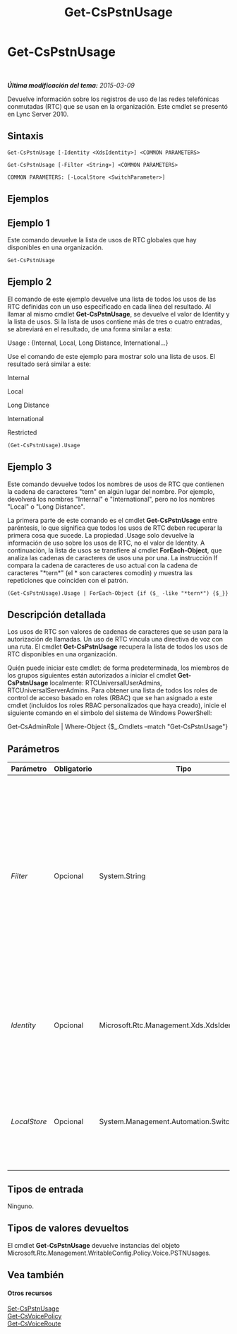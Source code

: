 ﻿---
title: Get-CsPstnUsage
TOCTitle: Get-CsPstnUsage
ms:assetid: 9dc82b88-303b-4678-8298-0dbc769f6781
ms:mtpsurl: https://technet.microsoft.com/es-es/library/Gg412734(v=OCS.15)
ms:contentKeyID: 48276229
ms.date: 01/07/2017
mtps_version: v=OCS.15
ms.translationtype: HT
---

# Get-CsPstnUsage

 

_**Última modificación del tema:** 2015-03-09_

Devuelve información sobre los registros de uso de las redes telefónicas conmutadas (RTC) que se usan en la organización. Este cmdlet se presentó en Lync Server 2010.

## Sintaxis

    Get-CsPstnUsage [-Identity <XdsIdentity>] <COMMON PARAMETERS>

    Get-CsPstnUsage [-Filter <String>] <COMMON PARAMETERS>

    COMMON PARAMETERS: [-LocalStore <SwitchParameter>]

## Ejemplos

## Ejemplo 1

Este comando devuelve la lista de usos de RTC globales que hay disponibles en una organización.

    Get-CsPstnUsage

## Ejemplo 2

El comando de este ejemplo devuelve una lista de todos los usos de las RTC definidas con un uso especificado en cada línea del resultado. Al llamar al mismo cmdlet **Get-CsPstnUsage**, se devuelve el valor de Identity y la lista de usos. Si la lista de usos contiene más de tres o cuatro entradas, se abreviará en el resultado, de una forma similar a esta:

Usage : {Internal, Local, Long Distance, International...}

Use el comando de este ejemplo para mostrar solo una lista de usos. El resultado será similar a este:

Internal

Local

Long Distance

International

Restricted

    (Get-CsPstnUsage).Usage

## Ejemplo 3

Este comando devuelve todos los nombres de usos de RTC que contienen la cadena de caracteres "tern" en algún lugar del nombre. Por ejemplo, devolverá los nombres "Internal" e "International", pero no los nombres "Local" o "Long Distance".

La primera parte de este comando es el cmdlet **Get-CsPstnUsage** entre paréntesis, lo que significa que todos los usos de RTC deben recuperar la primera cosa que sucede. La propiedad .Usage solo devuelve la información de uso sobre los usos de RTC, no el valor de Identity. A continuación, la lista de usos se transfiere al cmdlet **ForEach-Object**, que analiza las cadenas de caracteres de usos una por una. La instrucción If compara la cadena de caracteres de uso actual con la cadena de caracteres "\*tern\*" (el \* son caracteres comodín) y muestra las repeticiones que coinciden con el patrón.

    (Get-CsPstnUsage).Usage | ForEach-Object {if ($_ -like "*tern*") {$_}}

## Descripción detallada

Los usos de RTC son valores de cadenas de caracteres que se usan para la autorización de llamadas. Un uso de RTC vincula una directiva de voz con una ruta. El cmdlet **Get-CsPstnUsage** recupera la lista de todos los usos de RTC disponibles en una organización.

Quién puede iniciar este cmdlet: de forma predeterminada, los miembros de los grupos siguientes están autorizados a iniciar el cmdlet **Get-CsPstnUsage** localmente: RTCUniversalUserAdmins, RTCUniversalServerAdmins. Para obtener una lista de todos los roles de control de acceso basado en roles (RBAC) que se han asignado a este cmdlet (incluidos los roles RBAC personalizados que haya creado), inicie el siguiente comando en el símbolo del sistema de Windows PowerShell:

Get-CsAdminRole | Where-Object {$\_.Cmdlets –match "Get-CsPstnUsage"}

## Parámetros


<table>
<colgroup>
<col style="width: 25%" />
<col style="width: 25%" />
<col style="width: 25%" />
<col style="width: 25%" />
</colgroup>
<thead>
<tr class="header">
<th>Parámetro</th>
<th>Obligatorio</th>
<th>Tipo</th>
<th>Descripción</th>
</tr>
</thead>
<tbody>
<tr class="odd">
<td><p><em>Filter</em></p></td>
<td><p>Opcional</p></td>
<td><p>System.String</p></td>
<td><p>El parámetro Filter permite recuperar únicamente los usos de RTC con un valor de Identity que coincida con una cadena comodín concreta. No obstante, el único valor de Identity disponible para los usos de RTC es Global, por lo que este parámetro no es útil para este cmdlet.</p></td>
</tr>
<tr class="even">
<td><p><em>Identity</em></p></td>
<td><p>Opcional</p></td>
<td><p>Microsoft.Rtc.Management.Xds.XdsIdentity</p></td>
<td><p>El nivel en el que se aplican estas configuraciones. La única identidad que se puede aplicar a los usos de RTC es Global.</p></td>
</tr>
<tr class="odd">
<td><p><em>LocalStore</em></p></td>
<td><p>Opcional</p></td>
<td><p>System.Management.Automation.SwitchParameter</p></td>
<td><p>Recupera información de uso de RTC del almacenamiento de datos locales en lugar de Almacén de administración central principal.</p></td>
</tr>
</tbody>
</table>


## Tipos de entrada

Ninguno.

## Tipos de valores devueltos

El cmdlet **Get-CsPstnUsage** devuelve instancias del objeto Microsoft.Rtc.Management.WritableConfig.Policy.Voice.PSTNUsages.

## Vea también

#### Otros recursos

[Set-CsPstnUsage](set-cspstnusage.md)  
[Get-CsVoicePolicy](get-csvoicepolicy.md)  
[Get-CsVoiceRoute](get-csvoiceroute.md)

